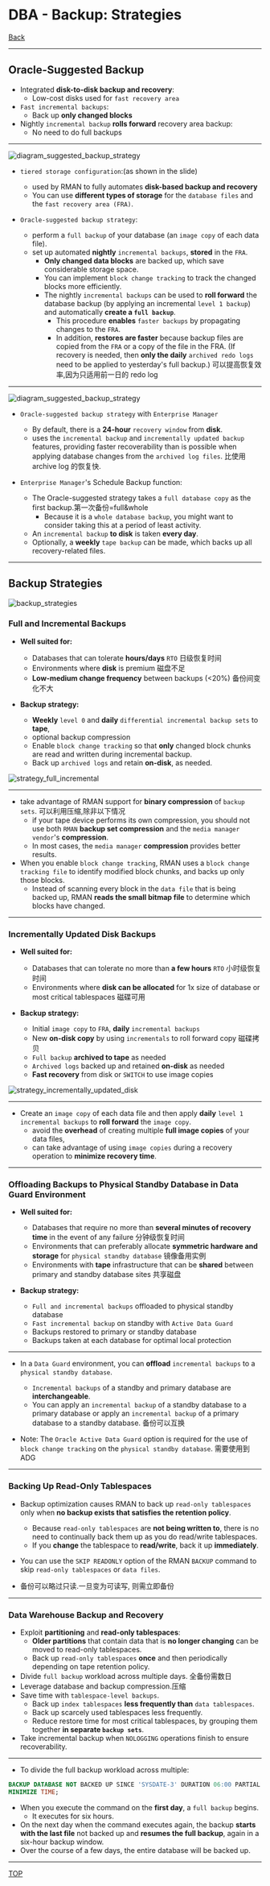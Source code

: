 # DBA - Backup: Strategies

[Back](../../index.md)

---

## Oracle-Suggested Backup

- Integrated **disk-to-disk backup and recovery**:
  - Low-cost disks used for `fast recovery area`
- `Fast incremental backups`:
  - Back up **only changed blocks**
- Nightly `incremental backup` **rolls forward** recovery area backup:
  - No need to do full backups

---

![diagram_suggested_backup_strategy](./pic/diagram_suggested_backup_strategy.png)

- `tiered storage configuration`:(as shown in the slide)

  - used by RMAN to fully automates **disk-based backup and recovery**
  - You can use **different types of storage** for the `database files` and the `fast recovery area (FRA)`.

- `Oracle-suggested backup strategy`:
  - perform a `full backup` of your database (an `image copy` of each data file).
  - set up automated **nightly** `incremental backups`, **stored** in the `FRA`.
    - **Only changed data blocks** are backed up, which save considerable storage space.
    - You can implement `block change tracking` to track the changed blocks more efficiently.
    - The nightly `incremental backups` can be used to **roll forward** the database backup (by applying an incremental `level 1 backup`) and automatically **create a `full backup`**.
      - This procedure **enables** `faster backups` by propagating changes to the `FRA`.
      - In addition, **restores are faster** because backup files are copied from the `FRA` or a copy of the file in the FRA. (If recovery is needed, then **only the daily** `archived redo logs` need to be applied to yesterday's full backup.) 可以提高恢复效率,因为只适用前一日的 redo log

---

![diagram_suggested_backup_strategy](./pic/diagram_suggested_backup_strategy01.png)

- `Oracle-suggested backup strategy` with `Enterprise Manager`

  - By default, there is a **24-hour** `recovery window` from **disk**.
  - uses the `incremental backup` and `incrementally updated backup` features, providing faster recoverability than is possible when applying database changes from the `archived log files`. 比使用 archive log 的恢复快.

- `Enterprise Manager`'s Schedule Backup function:
  - The Oracle-suggested strategy takes a `full database copy` as the first backup.第一次备份=full&whole
    - Because it is a `whole database backup`, you might want to consider taking this at a period of least activity.
  - An `incremental backup` **to disk** is taken **every day**.
  - Optionally, a **weekly** `tape backup` can be made, which backs up all recovery-related files.

---

## Backup Strategies

![backup_strategies](./pic/backup_strategies.png)

### Full and Incremental Backups

- **Well suited for:**

  - Databases that can tolerate **hours/days** `RTO` 日级恢复时间
  - Environments where **disk** is premium 磁盘不足
  - **Low-medium change frequency** between backups (<20%) 备份间变化不大

- **Backup strategy:**

  - **Weekly** `level 0` and **daily** `differential incremental backup sets` to **tape**,
  - optional backup compression
  - Enable `block change tracking` so that **only** changed block chunks are read and written during incremental backup.
  - Back up `archived logs` and retain **on-disk**, as needed.

![strategy_full_incremental](./pic/strategy_full_incremental.png)

---

- take advantage of RMAN support for **binary compression** of `backup sets`. 可以利用压缩,除非以下情况
  - if your tape device performs its own compression, you should not use both `RMAN` **backup set compression** and the `media manager vendor`'s **compression**.
  - In most cases, the `media manager` **compression** provides better results.
- When you enable `block change tracking`, RMAN uses a `block change tracking file` to identify modified block chunks, and backs up only those blocks.
  - Instead of scanning every block in the `data file` that is being backed up, RMAN **reads the small bitmap file** to determine which blocks have changed.

---

### Incrementally Updated Disk Backups

- **Well suited for:**

  - Databases that can tolerate no more than **a few hours** `RTO` 小时级恢复时间
  - Environments where **disk can be allocated** for 1x size of database or most critical tablespaces 磁碟可用

- **Backup strategy:**
  - Initial `image copy` to `FRA`, **daily** `incremental backups`
  - New **on-disk copy** by using `incrementals` to roll forward copy 磁碟拷贝
  - `Full backup` **archived to tape** as needed
  - `Archived logs` backed up and retained **on-disk** as needed
  - **Fast recovery** from disk or `SWITCH` to use image copies

![strategy_incrementally_updated_disk](./pic/strategy_incrementally_updated_disk.png)

---

- Create an `image copy` of each data file and then apply **daily** `level 1 incremental backups` to **roll forward** the `image copy`.
  - avoid the **overhead** of creating multiple **full image copies** of your data files,
  - can take advantage of using `image copies` during a recovery operation to **minimize recovery time**.

---

### Offloading Backups to Physical Standby Database in Data Guard Environment

- **Well suited for:**

  - Databases that require no more than **several minutes of recovery time** in the event of any failure 分钟级恢复时间
  - Environments that can preferably allocate **symmetric hardware and storage** for `physical standby database` 镜像备用实例
  - Environments with **tape** infrastructure that can be **shared** between primary and standby database sites 共享磁盘

- **Backup strategy:**
  - `Full and incremental backups` offloaded to physical standby database
  - `Fast incremental backup` on standby with `Active Data Guard`
  - Backups restored to primary or standby database
  - Backups taken at each database for optimal local protection

---

- In a `Data Guard` environment, you can **offload** `incremental backups` to a` physical standby database`.

  - `Incremental backups` of a standby and primary database are **interchangeable**.
  - You can apply an `incremental backup` of a standby database to a primary database or apply an `incremental backup` of a primary database to a standby database. 备份可以互换

- Note: The `Oracle Active Data Guard` option is required for the use of `block change tracking` on the `physical standby database`. 需要使用到 ADG

---

### Backing Up Read-Only Tablespaces

- Backup optimization causes RMAN to back up `read-only tablespaces` only when **no backup exists that satisfies the retention policy**.
  - Because `read-only tablespaces` are **not being written to**, there is no need to continually back them up as you do read/write tablespaces.
  - If you **change** the tablespace to **read/write**, back it up **immediately**.
- You can use the `SKIP READONLY` option of the RMAN `BACKUP` command to skip `read-only tablespaces` or `data files`.

- 备份可以略过只读.一旦变为可读写, 则需立即备份

---

### Data Warehouse Backup and Recovery

- Exploit **partitioning** and **read-only tablespaces**:
  - **Older partitions** that contain data that is **no longer changing** can be moved to read-only tablespaces.
  - Back up `read-only tablespaces` **once** and then periodically depending on tape retention policy.
- Divide `full backup` workload across multiple days. 全备份需数日
- Leverage database and backup compression.压缩
- Save time with `tablespace-level backups`.
  - Back up `index tablespaces` **less frequently than** `data tablespaces`.
  - Back up scarcely used tablespaces less frequently.
  - Reduce restore time for most critical tablespaces, by grouping them together **in separate `backup sets`**.
- Take incremental backup when `NOLOGGING` operations finish to ensure recoverability.

---

- To divide the full backup workload across multiple:

```sql
BACKUP DATABASE NOT BACKED UP SINCE 'SYSDATE-3' DURATION 06:00 PARTIAL
MINIMIZE TIME;
```

- When you execute the command on the **first day**, a `full backup` begins.
  - It executes for six hours.
- On the next day when the command executes again, the backup **starts with the last file** not backed up and **resumes the full backup**, again in a six-hour backup window.
- Over the course of a few days, the entire database will be backed up.

---

[TOP](#dba---backup-strategies)
